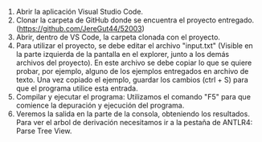 1. Abrir la aplicación Visual Studio Code.
2. Clonar la carpeta de GitHub donde se encuentra el proyecto entregado. (https://github.com/JereGut44/52003)
3. Abrir, dentro de VS Code, la carpeta clonada con el proyecto.
4. Para utilizar el proyecto, se debe editar el archivo "input.txt" (Visible en la parte izquierda de la pantalla en el explorer, junto a los demás archivos del proyecto). 
	En este archivo se debe copiar lo que se quiere probar, por ejemplo, alguno de los ejemplos entregados en archivo de texto.
	Una vez copiado el ejemplo, guardar los cambios (ctrl + S) para que el programa utilice esta entrada.
5. Compilar y ejecutar el programa: Utilizamos el comando "F5" para que comience la depuración y ejecución del programa.
6. Veremos la salida en la parte de la consola, obteniendo los resultados. Para ver el arbol de derivación necesitamos ir a la pestaña de ANTLR4: Parse Tree View.